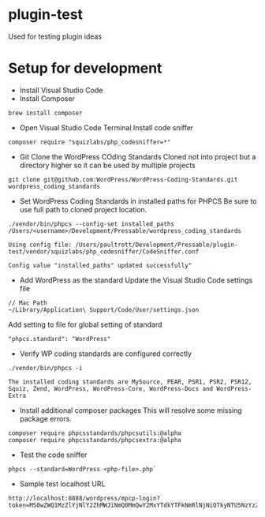 # plugin-test
Used for testing plugin ideas

# Setup for development
* Install Visual Studio Code
* Install Composer
```
brew install composer
```
* Open Visual Studio Code Terminal
Install code sniffer
```
composer require "squizlabs/php_codesniffer=*"
```

* Git Clone the WordPress COding Standards
Cloned not into project but a directory higher so it can be used by multiple projects
```
git clone git@github.com:WordPress/WordPress-Coding-Standards.git wordpress_coding_standards
```

* Set WordPress Coding Standards in installed paths for PHPCS
Be sure to use full path to cloned project location.
```
./vendor/bin/phpcs --config-set installed_paths /Users/<username>/Development/Pressable/wordpress_coding_standards
```
```
Using config file: /Users/paultrott/Development/Pressable/plugin-test/vendor/squizlabs/php_codesniffer/CodeSniffer.conf

Config value "installed_paths" updated successfully"
```

* Add WordPress as the standard
Update the Visual Studio Code settings file
```
// Mac Path
~/Library/Application\ Support/Code/User/settings.json
```

Add setting to file for global setting of standard
```
"phpcs.standard": "WordPress"
```

* Verify WP coding standards are configured correctly
```
./vendor/bin/phpcs -i

The installed coding standards are MySource, PEAR, PSR1, PSR2, PSR12, Squiz, Zend, WordPress, WordPress-Core, WordPress-Docs and WordPress-Extra
```

* Install additional composer packages
This will resolve some missing package errors.
```
composer require phpcsstandards/phpcsutils:@alpha
composer require phpcsstandards/phpcsextra:@alpha
```

* Test the code sniffer
```
phpcs --standard=WordPress <php-file>.php`
```

* Sample test localhost URL
```
http://localhost:8888/wordpress/mpcp-login?token=MS0wZWQ1MzZlYjNlY2ZhMWJiNmQ0MmQwY2MxYTdkYTFkNmRlNjNiOTkyNTU5NzYzZDRhYjM4NWI5ZTE2ZmU5MWUw
```
